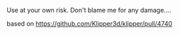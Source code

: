 Use at your own risk. Don't blame me for any damage....

based on https://github.com/Klipper3d/klipper/pull/4740
